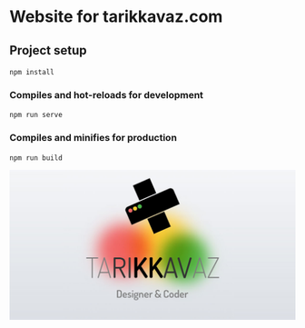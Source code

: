 # Website for tarikkavaz.com

## Project setup
```
npm install
```

### Compiles and hot-reloads for development
```
npm run serve
```

### Compiles and minifies for production
```
npm run build
```

![Splash](https://raw.githubusercontent.com/tarikkavaz/tarikkavaz.github.io/master/public/tarikkavaz.jpg)

